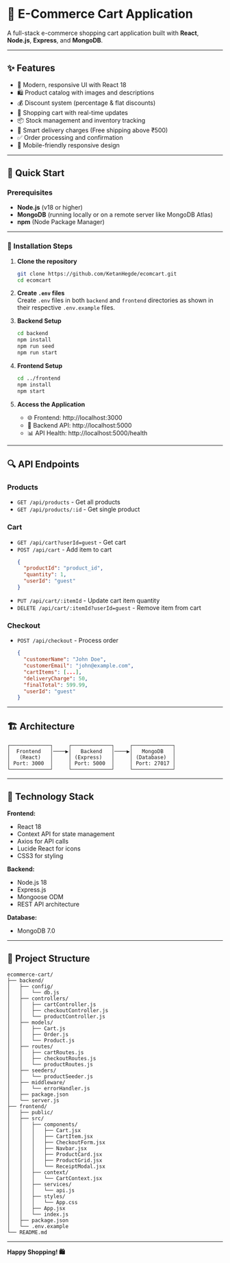 # 🛒 E-Commerce Cart Application

A full-stack e-commerce shopping cart application built with **React**, **Node.js**, **Express**, and **MongoDB**.

---

## ✨ Features

- 🎨 Modern, responsive UI with React 18  
- 🛍️ Product catalog with images and descriptions  
- 💰 Discount system (percentage & flat discounts)  
- 🛒 Shopping cart with real-time updates  
- 📦 Stock management and inventory tracking  
- 🚚 Smart delivery charges (Free shipping above ₹500)  
- ✅ Order processing and confirmation  
- 📱 Mobile-friendly responsive design  

---

## 🚀 Quick Start

### Prerequisites

- **Node.js** (v18 or higher)  
- **MongoDB** (running locally or on a remote server like MongoDB Atlas)  
- **npm** (Node Package Manager)

---

### 🧩 Installation Steps

1. **Clone the repository**
   ```bash
   git clone https://github.com/KetanHegde/ecomcart.git
   cd ecomcart
   ```

2. **Create `.env` files**  
   Create `.env` files in both `backend` and `frontend` directories as shown in their respective `.env.example` files.

3. **Backend Setup**
   ```bash
   cd backend
   npm install
   npm run seed
   npm run start
   ```

4. **Frontend Setup**
   ```bash
   cd ../frontend
   npm install
   npm start
   ```

5. **Access the Application**
   - 🌐 Frontend: http://localhost:3000  
   - 🔧 Backend API: http://localhost:5000  
   - 📊 API Health: http://localhost:5000/health

---

## 🔍 API Endpoints

### Products
- `GET /api/products` - Get all products  
- `GET /api/products/:id` - Get single product

### Cart
- `GET /api/cart?userId=guest` - Get cart  
- `POST /api/cart` - Add item to cart  
  ```json
  {
    "productId": "product_id",
    "quantity": 1,
    "userId": "guest"
  }
  ```
- `PUT /api/cart/:itemId` - Update cart item quantity  
- `DELETE /api/cart/:itemId?userId=guest` - Remove item from cart

### Checkout
- `POST /api/checkout` - Process order  
  ```json
  {
    "customerName": "John Doe",
    "customerEmail": "john@example.com",
    "cartItems": [...],
    "deliveryCharge": 50,
    "finalTotal": 599.99,
    "userId": "guest"
  }
  ```

---

## 🏗️ Architecture

```
┌─────────────┐     ┌─────────────┐     ┌─────────────┐
│  Frontend   │────▶│   Backend   │────▶│   MongoDB   │
│   (React)   │     │ (Express)   │     │ (Database)  │
│ Port: 3000  │     │ Port: 5000  │     │ Port: 27017 │
└─────────────┘     └─────────────┘     └─────────────┘
```

---

## 🧱 Technology Stack

**Frontend:**
- React 18
- Context API for state management
- Axios for API calls
- Lucide React for icons
- CSS3 for styling

**Backend:**
- Node.js 18
- Express.js
- Mongoose ODM
- REST API architecture

**Database:**
- MongoDB 7.0

---

## 📂 Project Structure

```
ecommerce-cart/
├── backend/
│   ├── config/
│   │   └── db.js
│   ├── controllers/
│   │   ├── cartController.js
│   │   ├── checkoutController.js
│   │   └── productController.js
│   ├── models/
│   │   ├── Cart.js
│   │   ├── Order.js
│   │   └── Product.js
│   ├── routes/
│   │   ├── cartRoutes.js
│   │   ├── checkoutRoutes.js
│   │   └── productRoutes.js
│   ├── seeders/
│   │   └── productSeeder.js
│   ├── middleware/
│   │   └── errorHandler.js
│   ├── package.json
│   └── server.js
├── frontend/
│   ├── public/
│   ├── src/
│   │   ├── components/
│   │   │   ├── Cart.jsx
│   │   │   ├── CartItem.jsx
│   │   │   ├── CheckoutForm.jsx
│   │   │   ├── Navbar.jsx
│   │   │   ├── ProductCard.jsx
│   │   │   ├── ProductGrid.jsx
│   │   │   └── ReceiptModal.jsx
│   │   ├── context/
│   │   │   └── CartContext.jsx
│   │   ├── services/
│   │   │   └── api.js
│   │   ├── styles/
│   │   │   └── App.css
│   │   ├── App.jsx
│   │   └── index.js
│   ├── package.json
│   └── .env.example
└── README.md
```

---

**Happy Shopping! 🛍️**
